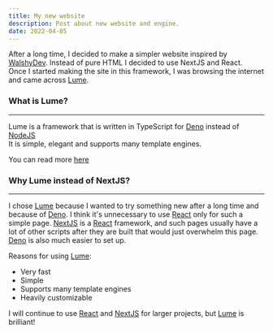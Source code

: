 ```yaml
---
title: My new website
description: Post about new website and engine.
date: 2022-04-05
---
```


After a long time, I decided to make a simpler website inspired by
[WalshyDev](https://walshy.dev/). Instead of pure HTML I decided to use NextJS
and React.\
Once I started making the site in this framework, I was browsing the internet
and came across [Lume](https://lume.land).

### What is Lume?

---

Lume is a framework that is written in TypeScript for [Deno](https://deno.land)
instead of [NodeJS](https://nodejs.org)\
It is simple, elegant and supports many template engines.

You can read more [here](https://lume.land)

### Why Lume instead of NextJS?

---

I chose [Lume](https://lume.land) because I wanted to try something new after a
long time and because of [Deno](https://deno.land). I think it's unnecessary to use
[React](https://reactjs.org/) only for such a simple page. [NextJS](https://nextjs.org) is a [React](https://reactjs.org/) framework, and
such pages usually have a lot of other scripts after they are built that would
just overwhelm this page. [Deno](https://deno.land) is also much easier to set
up.

Reasons for using [Lume](https://lume.land):

- Very fast
- Simple
- Supports many template engines
- Heavily customizable

I will continue to use [React](https://reactjs.org/) and
[NextJS](https://nextjs.org) for larger projects, but [Lume](https://lume.land)
is brilliant!
